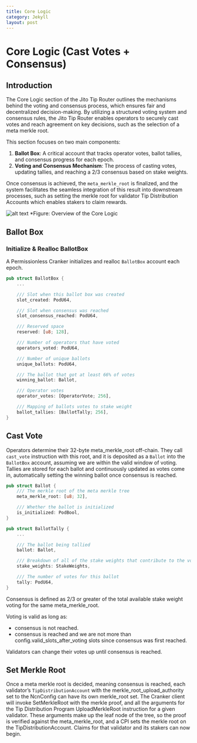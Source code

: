 ```yaml
---
title: Core Logic
category: Jekyll
layout: post
---
```


# Core Logic (Cast Votes + Consensus)

## Introduction

The Core Logic section of the Jito Tip Router outlines the mechanisms behind the voting and consensus process, which ensures fair and decentralized decision-making.
By utilizing a structured voting system and consensus rules, the Jito Tip Router enables operators to securely cast votes and reach agreement on key decisions, such as the selection of a meta merkle root.

This section focuses on two main components:

1. **Ballot Box**: A critical account that tracks operator votes, ballot tallies, and consensus progress for each epoch.
2. **Voting and Consensus Mechanism**: The process of casting votes, updating tallies, and reaching a 2/3 consensus based on stake weights.

Once consensus is achieved, the `meta_merkle_root` is finalized, and the system facilitates the seamless integration of this result into downstream processes, such as setting the merkle root for validator Tip Distribution Accounts which enables stakers to claim rewards.

![alt text](/assets/images/core_logic.png)
*Figure: Overview of the Core Logic


## Ballot Box

### Initialize & Realloc BallotBox

A Permissionless Cranker initializes and realloc `BallotBox` account each epoch.

```rust
pub struct BallotBox {
    ...

    /// Slot when this ballot box was created
    slot_created: PodU64,

    /// Slot when consensus was reached
    slot_consensus_reached: PodU64,

    /// Reserved space
    reserved: [u8; 128],

    /// Number of operators that have voted
    operators_voted: PodU64,

    /// Number of unique ballots
    unique_ballots: PodU64,

    /// The ballot that got at least 66% of votes
    winning_ballot: Ballot,

    /// Operator votes
    operator_votes: [OperatorVote; 256],

    /// Mapping of ballots votes to stake weight
    ballot_tallies: [BallotTally; 256],
}
```

## Cast Vote

Operators determine their 32-byte meta_merkle_root off-chain.
They call `cast_vote` instruction with this root, and it is deposited as a `Ballot` into the `BallotBox` account, assuming we are within the valid window of voting.
Tallies are stored for each ballot and continuously updated as votes come in, automatically setting the winning ballot once consensus is reached.

```rust
pub struct Ballot {
    /// The merkle root of the meta merkle tree
    meta_merkle_root: [u8; 32],

    /// Whether the ballot is initialized
    is_initialized: PodBool,
}

pub struct BallotTally {
    ...

    /// The ballot being tallied
    ballot: Ballot,

    /// Breakdown of all of the stake weights that contribute to the vote
    stake_weights: StakeWeights,

    /// The number of votes for this ballot
    tally: PodU64,
}
```

Consensus is defined as 2/3 or greater of the total available stake weight voting for the same meta_merkle_root.

Voting is valid as long as: 
- consensus is not reached.
- consensus is reached and we are not more than config.valid_slots_after_voting slots since consensus was first reached.

Validators can change their votes up until consensus is reached.

## Set Merkle Root

Once a meta merkle root is decided, meaning consensus is reached, each validator’s `TipDistributionAccount` with the merkle_root_upload_authority set to the NcnConfig can have its own merkle_root set.
The Cranker client will invoke SetMerkleRoot with the merkle proof, and all the arguments for the Tip Distribution Program UploadMerkleRoot instruction for a given validator.
These arguments make up the leaf node of the tree, so the proof is verified against the meta_merkle_root, and a CPI sets the merkle root on the TipDistributionAccount.
Claims for that validator and its stakers can now begin.


